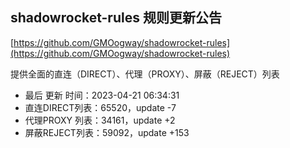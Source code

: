 ## shadowrocket-rules 规则更新公告

[https://github.com/GMOogway/shadowrocket-rules](https://github.com/GMOogway/shadowrocket-rules)

提供全面的直连（DIRECT）、代理（PROXY）、屏蔽（REJECT）列表
- 最后 更新 时间：2023-04-21 06:34:31
- 直连DIRECT列表：65520，update -7
- 代理PROXY 列表：34161，update +2
- 屏蔽REJECT列表：59092，update +153